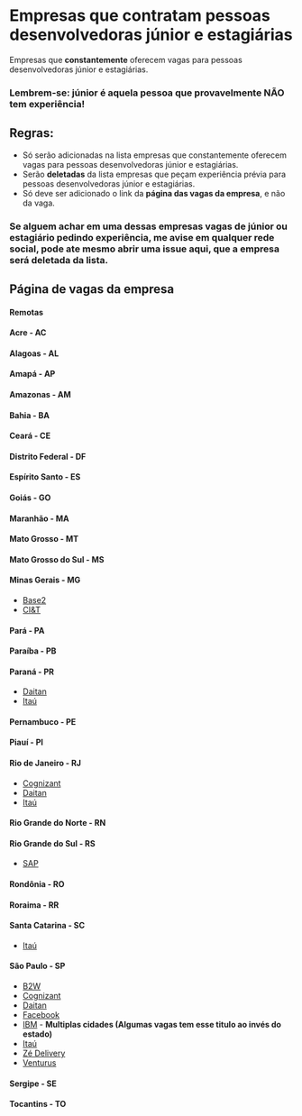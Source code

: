 # Empresas que contratam pessoas desenvolvedoras júnior e estagiárias

Empresas que **constantemente** oferecem vagas para pessoas desenvolvedoras júnior e estagiárias.

### Lembrem-se: júnior é aquela pessoa que provavelmente NÃO tem experiência!

## Regras:

-   Só serão adicionadas na lista empresas que constantemente oferecem vagas para pessoas desenvolvedoras júnior e estagiárias.
-   Serão **deletadas** da lista empresas que peçam experiência prévia para pessoas desenvolvedoras júnior e estagiárias.
-   Só deve ser adicionado o link da **página das vagas da empresa**, e não da vaga.

### Se alguem achar em uma dessas empresas vagas de júnior ou estagiário pedindo experiência, me avise em qualquer rede social, pode ate mesmo abrir uma issue aqui, que a empresa será deletada da lista.

## Página de vagas da empresa

#### Remotas

#### Acre - AC

#### Alagoas - AL

#### Amapá - AP

#### Amazonas - AM

#### Bahia - BA

#### Ceará - CE

#### Distrito Federal - DF

#### Espírito Santo - ES

#### Goiás - GO

#### Maranhão - MA

#### Mato Grosso - MT

#### Mato Grosso do Sul - MS

#### Minas Gerais - MG

-   [Base2](https://jobs.solides.com/base2)
-   [CI&T](https://br.ciandt.com/carreiras/programa-de-estagio-next-gen)

#### Pará - PA

#### Paraíba - PB

#### Paraná - PR

-   [Daitan](https://careers-br.daitan.com/pt/vagas/)
-   [Itaú](https://trabalheconosco.vagas.com.br/itauunibanco/oportunidades)

#### Pernambuco - PE

#### Piauí - PI

#### Rio de Janeiro - RJ

-   [Cognizant](https://careers.cognizant.com/br/pt)
-   [Daitan](https://careers-br.daitan.com/pt/vagas/)
-   [Itaú](https://trabalheconosco.vagas.com.br/itauunibanco/oportunidades)

#### Rio Grande do Norte - RN

#### Rio Grande do Sul - RS

-   [SAP](https://www.sap.com/brazil/about/careers.html)

#### Rondônia - RO

#### Roraima - RR

#### Santa Catarina - SC

-   [Itaú](https://trabalheconosco.vagas.com.br/itauunibanco/oportunidades)

#### São Paulo - SP

-   [B2W](https://carreiras.b2w.io/)
-   [Cognizant](https://careers.cognizant.com/br/pt)
-   [Daitan](https://careers-br.daitan.com/pt/vagas/)
-   [Facebook](https://fbestagio2021.splashthat.com/)
-   [IBM](https://www.ibm.com/br-pt/employment/entrylevel/) - **Multiplas cidades (Algumas vagas tem esse titulo ao invés do estado)**
-   [Itaú](https://trabalheconosco.vagas.com.br/itauunibanco/oportunidades)
-   [Zé Delivery](https://zedelivery.gupy.io/)
-   [Venturus](https://jobs.kenoby.com/venturus/)

#### Sergipe - SE

#### Tocantins - TO
